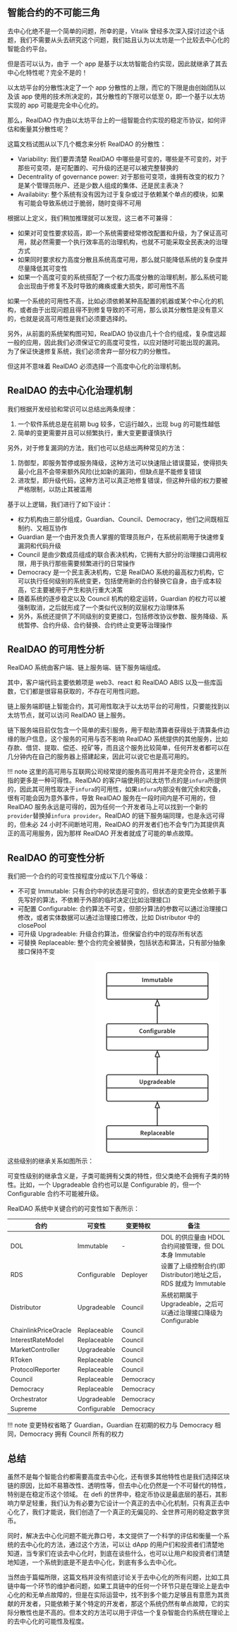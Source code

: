 ## 智能合约的不可能三角

去中心化绝不是一个简单的问题，所幸的是，Vitalik 曾经多次深入探讨过这个话题，我们不需要从头去研究这个问题，我们姑且认为以太坊是一个比较去中心化的智能合约平台。

但是否可以认为，由于 一个 app 是基于以太坊智能合约实现，因此就继承了其去中心化特性呢？完全不是的！

以太坊平台的分散性决定了一个 app 分散性的上限，而它的下限是由创始团队以及该 app 使用的技术所决定的，其分散性的下限可以低至 0，即一个基于以太坊实现的 app 可能是完全中心化的。

那么，RealDAO 作为由以太坊平台上的一组智能合约实现的稳定币协议，如何评估和衡量其分散性呢？

这篇文档试图从以下几个概念来分析 RealDAO 的分散性：

- Variability: 我们要弄清楚 RealDAO 中哪些是可变的，哪些是不可变的，对于那些可变项，是可配置的、可升级的还是可以被完整替换的
- Decentrality of governance power: 对于那些可变项，谁拥有改变的权力？是某个管理员账户、还是少数人组成的集体、还是民主表决？
- Availabiity: 整个系统有没有因为过于复杂或过于依赖某个单点的模块，如果有可能会导致系统过于脆弱，随时变得不可用

根据以上定义，我们稍加推理就可以发现，这三者不可兼得：

- 如果对可变性要求较高，即一个系统需要经常修改配置和升级，为了保证高可用，就必然需要一个执行效率高的治理机构，也就不可能采取全民表决的治理方式
- 如果同时要求权力高度分散且系统高度可用，那么就只能降低系统的复杂度并尽量降低其可变性
- 如果一个高度可变的系统搭配了一个权力高度分散的治理机制，那么系统可能会出现由于修复不及时导致的瘫痪或重大损失，即可用性不高

如果一个系统的可用性不高，比如必须依赖某种高配置的机器或某个中心化的机构，或者由于出现问题且得不到修复导致的不可用，那么谈其分散性是没有意义的，也就是说高可用性是我们必须要选择的。

另外，从前面的系统架构图可知，RealDAO 协议由几十个合约组成，复杂度远超一般的应用，因此我们必须保证它的高度可变性，以应对随时可能出现的漏洞。
为了保证快速修复系统，我们必须舍弃一部分权力的分散性。

但这并不意味着 RealDAO 必须选择一个高度中心化的治理机制。

## RealDAO 的去中心化治理机制

我们根据开发经验和常识可以总结出两条规律：

1. 一个软件系统总是在前期 bug 较多，它运行越久，出现 bug 的可能性越低
2. 简单的变更需要并且可以频繁执行，重大变更要谨慎执行

另外，对于修复漏洞的方法，我们也可以总结出两种常见的方法：

1. 防御型，即服务暂停或服务降级，这种方法可以快速阻止错误蔓延，使得损失最小化且不会带来额外风险(比如新的漏洞)，但缺点是不能修复错误
2. 进攻型，即升级代码，这种方法可以真正地修复错误，但这种升级的权力要被严格限制，以防止其被滥用

基于以上逻辑，我们进行了如下设计：

- 权力机构由三部分组成，Guardian、Council、Democracy，他们之间既相互制约、又相互协作
- Guardian 是一个由开发负责人掌握的管理员账户，在系统前期用于快速修复漏洞和代码升级
- Council 是由少数成员组成的联合表决机构，它拥有大部分的治理接口调用权限，用于执行那些需要频繁进行的日常操作
- Democracy 是一个民主表决机构，它是 RealDAO 系统的最高权力机构，它可以执行任何级别的系统变更，包括使用新的合约替换它自身，由于成本较高，它主要被用于产生和执行重大决策
- 随着系统的逐步稳定以及 Council 机构的稳定运转，Guardian 的权力可以被强制取消，之后就形成了一个类似代议制的双层权力治理体系
- 另外，系统还提供了不同级别的变更接口，包括修改协议参数、服务降级、系统暂停、合约升级、合约替换、合约终止变更等治理操作

## RealDAO 的可用性分析

RealDAO 系统由客户端、链上服务端、链下服务端组成。

其中，客户端代码主要依赖项是 web3、react 和 RealDAO ABIS 以及一些库函数，它们都是很容易获取的，不存在可用性问题。

链上服务端即链上智能合约，其可用性取决于以太坊平台的可用性，只要能找到以太坊节点，就可以访问 RealDAO 链上服务。

链下服务端目前仅包含一个简单的索引服务，用于帮助清算者获得处于清算条件边缘的账户信息，这个服务的可用与否不影响 RealDAO 系统提供的其他服务，比如存款、借贷、提取、偿还、挖矿等，而且这个服务比较简单，任何开发者都可以在几分钟内在自己的服务器上搭建起来，因此可以说它也是高可用的。

<!-- prettier-ignore -->
!!! note
	这里的高可用与互联网公司经常提的服务高可用并不是完全符合，这里所指的更多是一种可得性。RealDAO 的客户端使用的以太坊节点的是`infura`所提供的，因此其可用性取决于`infura`的可用性，如果`infura`内部没有做冗余和灾备，很有可能会因为意外事件，导致 RealDAO 服务在一段时间内是不可用的，但 RealDAO 服务永远是可得的，因为任何一个开发者马上可以找到一个新的`provider`替换掉`infura provider`。RealDAO 的链下服务端同理，也是永远可得的，但未必 24 小时不间断地可用，RealDAO 的开发者们也不会专门为其提供真正的高可用服务，因为那样 RealDAO 开发者就成了可能的单点故障。

## RealDAO 的可变性分析

我们把一个合约的可变性按程度分成以下几个等级：

- 不可变 Immutable: 只有合约中的状态是可变的，但状态的变更完全依赖于事先写好的算法，不依赖于外部的临时决定(比如治理接口)
- 可配置 Configurable: 合约算法不可变，但部分算法的参数可以通过治理接口修改，或者实体数据可以通过治理接口修改，比如 Distributor 中的 closePool
- 可升级 Upgradeable: 升级合约算法，但保留合约中的现存所有状态
- 可替换 Replaceable: 整个合约完全被替换，包括状态和算法，只有部分抽象接口保持不变

这些级别的继承关系如图所示：
![](./variability-labels.png)

可变性级别的继承含义是，子类可能拥有父类的特性，但父类绝不会拥有子类的特性。比如，一个 Upgradeable 合约也可以是 Configurable 的，但一个 Configurable 合约不可能被升级。

RealDAO 系统中关键合约的可变性如下表所示：

| 合约                 | 可变性       | 变更特权  | 备注                                                              |
| -------------------- | ------------ | --------- | ----------------------------------------------------------------- |
| DOL                  | Immutable    | -         | DOL 的供应量由 HDOL 合约间接管理，但 DOL 本身 Immutable           |
| RDS                  | Configurable | Deployer  | 设置了上级控制合约(即 Distributor)地址之后，RDS 就成为 Immutable  |
| Distributor          | Upgradeable  | Council   | 系统初期属于 Upgradeable，之后可以通过治理接口降级为 Configurable |
| ChainlinkPriceOracle | Replaceable  | Council   |                                                                   |
| InterestRateModel    | Replaceable  | Council   |                                                                   |
| MarketController     | Upgradeable  | Council   |                                                                   |
| RToken               | Replaceable  | Council   |                                                                   |
| ProtocolReporter     | Replaceable  | Council   |                                                                   |
| Council              | Replaceable  | Democracy |                                                                   |
| Democracy            | Replaceable  | Democracy |                                                                   |
| Orchestrator         | Upgradeable  | Democracy |                                                                   |
| Supreme              | Configurable | Democracy |                                                                   |

<!-- prettier-ignore -->
!!! note
	变更特权省略了 Guardian，Guardian 在初期的权力与 Democracy 相同，Democracy 拥有 Council 所有的权力

## 总结

虽然不是每个智能合约都需要高度去中心化，还有很多其他特性也是我们选择区块链的原因，比如不易篡改性、透明性等，但去中心化仍然是一个不可替代的特性，特别是在稳定币这个领域。
在 defi 的世界中，稳定币协议是最底层的基石，其影响力举足轻重，我们认为有必要为它设计一个真正的去中心化机制，只有真正去中心化了，我们才能说，我们创造了一个真正的无偏见的、全世界可用的稳定数字货币。

同时，解决去中心化问题不能光靠口号，本文提供了一个科学的评估和衡量一个系统的去中心化的方法，通过这个方法，可以让 dApp 的用户们和投资者们清楚地知道，当专家们在谈去中心化时，到底在谈些什么，也可以让用户和投资者们清楚地知道，一个系统到底是不是去中心化，到底有多么去中心化。

当然由于篇幅所限，这篇文档并没有彻底讨论关于去中心化的所有问题，比如工具链中每一个环节的维护者问题，如果工具链中的任何一个环节只是在理论上是去中心化的和无单点故障的，但是在实际运营中，找不到多个能力足够且有意愿为其贡献的开发者，只能依赖于某个特定的开发者，那这个系统仍然有单点故障，它的实际分散性也是不高的。但本文的方法可以用于评估一个复杂智能合约系统在理论上的去中心化的可能性及程度。
